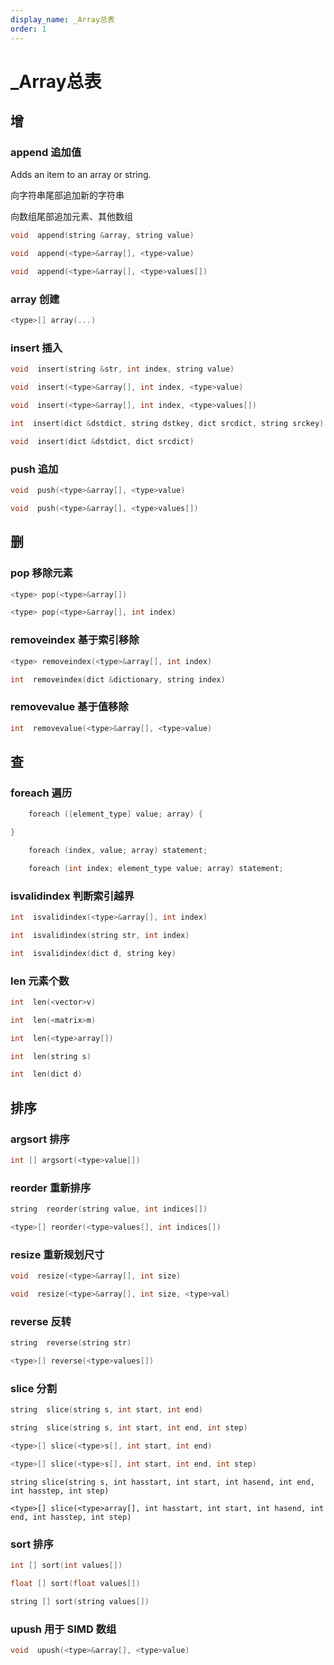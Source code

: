 ```yaml
---
display_name: _Array总表
order: 1
---
```


# _Array总表

## 增

### append 追加值

Adds an item to an array or string.

向字符串尾部追加新的字符串

向数组尾部追加元素、其他数组

```c
void  append(string &array, string value)
```

```c
void  append(<type>&array[], <type>value)
```

```c
void  append(<type>&array[], <type>values[])
```

### array 创建

```c
<type>[] array(...)
```

### insert 插入

```c
void  insert(string &str, int index, string value)
```

```c
void  insert(<type>&array[], int index, <type>value)
```

```c
void  insert(<type>&array[], int index, <type>values[])
```

```c
int  insert(dict &dstdict, string dstkey, dict srcdict, string srckey)
```

```c
void  insert(dict &dstdict, dict srcdict)
```

### push 追加

```c
void  push(<type>&array[], <type>value)
```

```c
void  push(<type>&array[], <type>values[])
```

## 删

### pop 移除元素

```c
<type> pop(<type>&array[])
```

```c
<type> pop(<type>&array[], int index)
```

### removeindex 基于索引移除

```c
<type> removeindex(<type>&array[], int index)
```

```c
int  removeindex(dict &dictionary, string index)
```

### removevalue 基于值移除

```c
int  removevalue(<type>&array[], <type>value)
```

## 查

### foreach 遍历

```c
    foreach ([element_type] value; array) {

}

    foreach (index, value; array) statement;

    foreach (int index; element_type value; array) statement;
```

### isvalidindex 判断索引越界

```c
int  isvalidindex(<type>&array[], int index)
```

```c
int  isvalidindex(string str, int index)
```

```c
int  isvalidindex(dict d, string key)
```

### len 元素个数

```c
int  len(<vector>v)
```

```c
int  len(<matrix>m)
```

```c
int  len(<type>array[])
```

```c
int  len(string s)
```

```c
int  len(dict d)
```

## 排序

### argsort 排序

```c
int [] argsort(<type>value[])
```

### reorder 重新排序

```c
string  reorder(string value, int indices[])
```

```c
<type>[] reorder(<type>values[], int indices[])
```

### resize 重新规划尺寸

```c
void  resize(<type>&array[], int size)
```

```c
void  resize(<type>&array[], int size, <type>val)
```

### reverse 反转

```c
string  reverse(string str)
```

```c
<type>[] reverse(<type>values[])
```

### slice 分割

```c
string  slice(string s, int start, int end)
```

```c
string  slice(string s, int start, int end, int step)
```

```c
<type>[] slice(<type>s[], int start, int end)
```

```c
<type>[] slice(<type>s[], int start, int end, int step)
```

`string slice(string s, int hasstart, int start, int hasend, int end, int hasstep, int step)`

`<type>[] slice(<type>array[], int hasstart, int start, int hasend, int end, int hasstep, int step)`

### sort 排序

```c
int [] sort(int values[])
```

```c
float [] sort(float values[])
```

```c
string [] sort(string values[])
```

### upush 用于 SIMD 数组

```c
void  upush(<type>&array[], <type>value)
```
